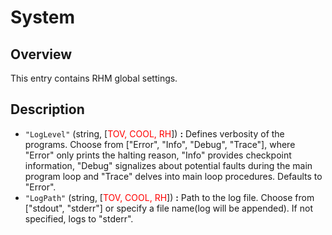 # System

## Overview

This entry contains RHM global settings.

## Description

- `"LogLevel"` (string, [<span style="color:red">TOV, COOL, RH</span>]) **:** Defines verbosity of the programs. Choose from ["Error", "Info", "Debug", "Trace"], where "Error" only prints the halting reason, "Info" provides checkpoint information, "Debug" signalizes about potential faults during the main program loop and "Trace" delves into main loop procedures. Defaults to "Error".
- `"LogPath"` (string, [<span style="color:red">TOV, COOL, RH</span>]) **:** Path to the log file. Choose from ["stdout", "stderr"] or specify a file name(log will be appended). If not specified, logs to "stderr".
